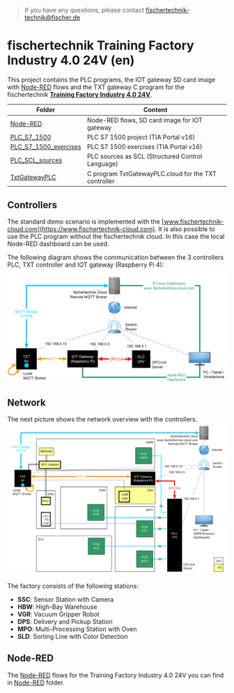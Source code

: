 > If you have any questions, please contact fischertechnik-technik@fischer.de

# fischertechnik Training Factory Industry 4.0 24V (en)
This project contains the PLC programs, the IOT gateway SD card image with [Node-RED](https://nodered.org/) flows and the TXT gateway C program for the fischertechnik [**Training Factory Industry 4.0 24V**](https://www.fischertechnik.de/en/products/simulating/training-models/554868-sim-training-factory-industry-4-0-24v-simulation).

| Folder | Content |
| --- | --- |
| [Node-RED](Node-RED/README.md)                             | Node-RED flows, SD card image for IOT gateway        |
| [PLC_S7_1500](PLC_S7_1500/README.md)                       | PLC S7 1500 project (TIA Portal v16)                 |
| [PLC_S7_1500_exercises](PLC_S7_1500_exercises/README.md)   | PLC S7 1500 exercises (TIA Portal v16)               |
| [PLC_SCL_sources](PLC_SCL_sources/README.md)               | PLC sources as SCL (Structured Control Language)     |
| [TxtGatewayPLC](TxtGatewayPLC/README.md)                   | C program TxtGatewayPLC.cloud for the TXT controller |

## Controllers
The standard demo scenario is implemented with the [www.fischertechnik-cloud.com](https://www.fischertechnik-cloud.com). It is also possible to use the PLC program without the fischertechnik cloud. In this case the local Node-RED dashboard can be used.

The following diagram shows the communication between the 3 controllers PLC, TXT controller and IOT gateway (Raspberry Pi 4):
![overview_communication_en](doc/overview_communication_en.png "overview communication")

## Network
The next picture shows the network overview with the controllers.
![factory_overview_en](doc/factory_overview_en.png "factory overview")

The factory consists of the following stations:
* **SSC**: Sensor Station with Camera
* **HBW**: High-Bay Warehouse
* **VGR**: Vacuum Gripper Robot
* **DPS**: Delivery and Pickup Station
* **MPO**: Multi-Processing Station with Oven
* **SLD**: Sorting Line with Color Detection

## Node-RED
The [Node-RED](https://nodered.org/) flows for the Training Factory Industry 4.0 24V you can find in [Node-RED](Node-RED/README.md) folder. 

